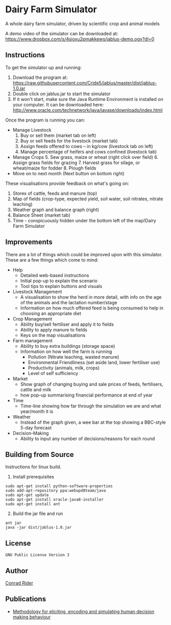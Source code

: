 # Dairy Farm Simulator

A whole dairy farm simulator, driven by scientific crop and animal models

A demo video of the simulator can be downloaded at: https://www.dropbox.com/s/4sioxu2pmakkews/jablus-demo.ogv?dl=0

## Instructions
To get the simulator up and running:
 1. Download the program at: https://raw.githubusercontent.com/Cride5/jablus/master/dist/jablus-1.0.jar
 2. Double click on jablus.jar to start the simulator
 3. If it won't start, make sure the Java Runtime Environment is installed on your computer. It can be downloaded here: http://www.oracle.com/technetwork/java/javase/downloads/index.html

Once the program is running you can:
* Manage Livestock
  1. Buy or sell them (market tab on left)
  2. Buy or sell feeds for the livestock (market tab)
  3. Assign feeds offered to cows – in kg/cow (livestock tab on left)
  4. Manage percentage of heifers and cows confined (livestock tab)
* Manage Crops
  5. Sew grass, maize or wheat (right click over field)
  6. Assign grass fields for grazing
  7. Harvest grass for silage, or wheat/maize for fodder
  8. Plough fields
* Move on to next month (Next button on bottom right)

These visualisations provide feedback on what's going on:
 1. Stores of cattle, feeds and manure (top)
 2. Map of fields (crop-type, expected yield, soil water, soil nitrates, nitrate leaching)
 3. Weather graph and balance graph (right)
 4. Balance Sheet (market tab)
 5. Time - conspicuously hidden under the bottom left of the map!Dairy Farm Simulator


## Improvements
There are a lot of things which could be improved upon with this simulator. These are a few things
which come to mind:
* Help
  - Detailed web-based instructions
  - Initial pop-up to explain the scenario
  - Tool tips to explain buttons and visuals
* Livestock Management
  - A visualisation to show the herd in more detail, with info on the age of the animals and the
lactation number/stage
  - Information on how much offered feed is being consumed to help in choosing an
appropriate diet
* Crop Management
  - Ability buy/sell fertiliser and apply it to fields
  - Ability to apply manure to fields
  - Keys on the map visualisations
* Farm management
  - Ability to buy extra buildings (storage space)
  - Information on how well the farm is running
    * Pollution (Nitrate leaching, wasted manure)
    * Environmental Friendliness (set aside land, lower fertiliser use)
    * Productivity (animals, milk, crops)
    * Level of self sufficiency
* Market
  - Show graph of changing buying and sale prices of feeds, fertilisers, cattle and milk
  - how pop-up summarising financial performance at end of year
* Time
  - Time-line showing how far through the simulation we are and what year/month it is
* Weather
  - Instead of the graph given, a wee bar at the top showing a BBC-style 5-day forecast
* Decision-Making
  - Ability to input any number of decisions/reasons for each round


## Building from Source
Instructions for linux build.

1. Install prerequisites
```
sudo apt-get install python-software-properties
sudo add-apt-repository ppa:webupd8team/java
sudo apt-get update
sudo apt-get install oracle-java8-installer
sudo apt-get install ant
```

2. Build the jar file and run
```
ant jar
java -jar dist/jablus-1.0.jar
```

## License
    GNU Public License Version 3


## Author
[Conrad Rider](http://www.crider.co.uk)


## Publications
* [Methodology for eliciting, encoding and simulating human decision making behaviour](https://www.era.lib.ed.ac.uk/handle/1842/5865)


